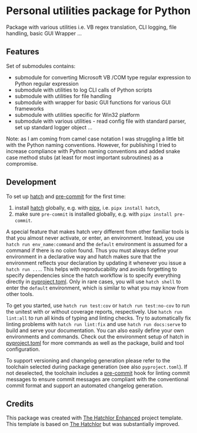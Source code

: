 # Personal utilities package for Python

Package with various utilities i.e. VB regex translation, CLI logging, file handling, basic GUI Wrapper ...

## Features

Set of submodules contains:

- submodule for converting  Microsoft VB /COM type regular expression to Python regular expression
- submodule with utilities to log CLI calls of Python scripts
- submodule with utilities for file handling
- submodule with wrapper for basic GUI functions for various GUI frameworks
- submodule with utilities specific for Win32 platform
- submodule with various utilities - read config file with standard parser, set up standard logger object ...

Note: as I am coming from camel case notation I was struggling a little bit with the Python naming conventions.
However, for publishing I tried to increase compliance with Python naming conventions and added snake case
method stubs (at least for most important subroutines) as a compromise.

## Development

To set up [hatch] and [pre-commit] for the first time:

1. install [hatch] globally, e.g. with [pipx], i.e. `pipx install hatch`,
2. make sure `pre-commit` is installed globally, e.g. with `pipx install pre-commit`.

A special feature that makes hatch very different from other familiar tools is that you almost never
activate, or enter, an environment. Instead, you use `hatch run env_name:command` and the `default` environment
is assumed for a command if there is no colon found. Thus you must always define your environment in a declarative
way and hatch makes sure that the environment reflects your declaration by updating it whenever you issue
a `hatch run ...`. This helps with reproducability and avoids forgetting to specify dependencies since the
hatch workflow is to specify everything directly in [pyproject.toml](pyproject.toml). Only in rare cases, you
will use `hatch shell` to enter the `default` environment, which is similar to what you may know from other tools.

To get you started, use `hatch run test:cov` or `hatch run test:no-cov` to run the unitest with or without coverage reports,
respectively. Use `hatch run lint:all` to run all kinds of typing and linting checks. Try to automatically fix linting
problems with `hatch run lint:fix` and use `hatch run docs:serve` to build and serve your documentation.
You can also easily define your own environments and commands. Check out the environment setup of hatch
in [pyproject.toml](pyproject.toml) for more commands as well as the package, build and tool configuration.

To support versioning and changelog generation please refer to the toolchain selected during package
generation (see also `pyproject.toml`). If not deselected, the toolchain includes a [pre-commit] hook
for linting commit messages to ensure commit messages are compliant with the conventional commit format and
support an automated changelog generation.

## Credits

This package was created with [The Hatchlor Enhanced] project template. This template is based on [The Hatchlor]
but was substantially improved.

[The Hatchlor Enhanced]: https://github.com/dornech/the-hatchlor-enhanced
[The Hatchlor]: https://github.com/florianwilhelm/the-hatchlor
[pipx]: https://pypa.github.io/pipx/
[hatch]: https://hatch.pypa.io/
[pre-commit]: https://pre-commit.com/
